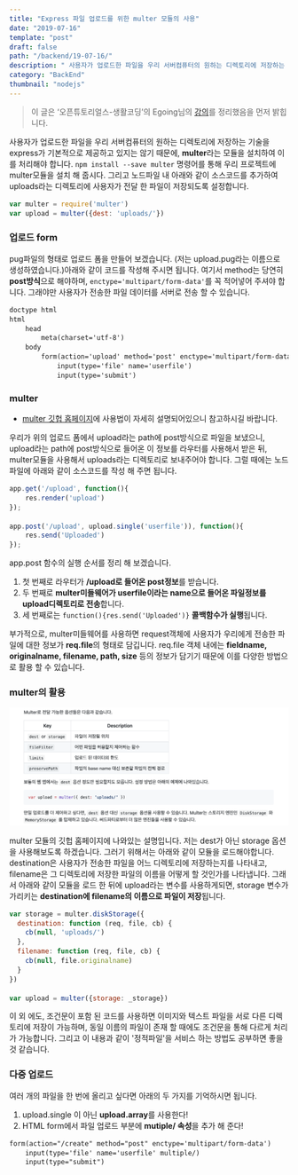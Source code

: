 ```yaml
---
title: "Express 파일 업로드를 위한 multer 모듈의 사용"
date: "2019-07-16"
template: "post"
draft: false
path: "/backend/19-07-16/"
description: " 사용자가 업로드한 파일을 우리 서버컴퓨터의 원하는 디렉토리에 저장하는 기술을 express가 기본적으로 제공하고 있지는 않기 때문에 multer라는 모듈을 설치하여 이를 처리해야 합니다. npm install --save multer 명령어를 통해 우리 프로젝트에 multer모듈을 설치 해 줍시다."
category: "BackEnd"
thumbnail: "nodejs"
---
```


> 이 글은 ‘오픈튜토리얼스-생활코딩’의 Egoing님의 [강의](https://opentutorials.org/course/2136/11959)를 정리했음을 먼저 밝힙니다. 

 사용자가 업로드한 파일을 우리 서버컴퓨터의 원하는 디렉토리에 저장하는 기술을 express가 기본적으로 제공하고 있지는 않기 때문에, **multer**라는 모듈을 설치하여 이를 처리해야 합니다. `npm install --save multer` 명령어를 통해 우리 프로젝트에 multer모듈을 설치 해 줍시다. 그리고 노드파일 내 아래와 같이 소스코드를 추가하여 uploads라는 디렉토리에 사용자가 전달 한 파일이 저장되도록 설정합니다.

```javascript
var multer = require('multer')
var upload = multer({dest: 'uploads/'})
```

### 업로드 form

 pug파일의 형태로 업로드 폼을 만들어 보겠습니다. (저는 upload.pug라는 이름으로 생성하였습니다.)아래와 같이 코드를 작성해 주시면 됩니다. 여기서 method는 당연히 **post방식**으로 해야하며, `enctype='multipart/form-data'`를 꼭 적어넣어 주셔야 합니다. 그래야만 사용자가 전송한 파일 데이터를 서버로 전송 할 수 있습니다. 

```html
doctype html
html
    head
        meta(charset='utf-8')
    body
        form(action='upload' method='post' enctype='multipart/form-data')
            input(type='file' name='userfile')
            input(type='submit')
```

### multer

-  [multer 깃헙 홈페이지](https://github.com/expressjs/multer/blob/master/doc/README-ko.md)에 사용법이 자세히 설명되어있으니 참고하시길 바랍니다.

 우리가 위의 업로드 폼에서 upload라는 path에 post방식으로 파일을 보냈으니, upload라는 path에 post방식으로 들어온 이 정보를 라우터를 사용해서 받은 뒤, multer모듈을 사용해서 uploads라는 디렉토리로 보내주어야 합니다. 그럴 때에는 노드파일에 아래와 같이 소스코드를 작성 해 주면 됩니다.

```javascript
app.get('/upload', function(){
	res.render('upload')
});

app.post('/upload', upload.single('userfile')), function(){
	res.send('Uploaded')
});
```

app.post 함수의 실행 순서를 정리 해 보겠습니다.

1. 첫 번째로 라우터가 **/upload로 들어온 post정보**를 받습니다. 
2.  두 번째로 **multer미들웨어가 userfile이라는 name으로 들어온 파일정보를 upload디렉토리로 전송**합니다. 
3. 세 번째로는 `function(){res.send('Uploaded')}` **콜백함수가 실행**됩니다. 

 부가적으로, multer미들웨어를 사용하면 request객체에 사용자가 우리에게 전송한 파일에 대한 정보가 **req.file**의 형태로 담깁니다. req.file 객체 내에는 **fieldname, originalname, filename, path, size** 등의 정보가 담기기 때문에 이를 다양한 방법으로 활용 할 수 있습니다.

### multer의 활용

![img](../img/19-07-16-1.png)

 multer 모듈의 깃헙 홈페이지에 나와있는 설명입니다. 저는 dest가 아닌 storage 옵션을 사용해보도록 하겠습니다. 그러기 위해서는 아래와 같이 모듈을 로드해야합니다. destination은 사용자가 전송한 파일을 어느 디렉토리에 저장하는지를 나타내고, filename은 그 디렉토리에 저장한 파일의 이름을 어떻게 할 것인가를 나타냅니다. 그래서 아래와 같이 모듈을 로드 한 뒤에 upload라는 변수를 사용하게되면, storage 변수가 가리키는 **destination에 filename의 이름으로 파일이 저장**됩니다. 

```javascript
var storage = multer.diskStorage({
  destination: function (req, file, cb) {
    cb(null, 'uploads/')
  },
  filename: function (req, file, cb) {
    cb(null, file.originalname)
  }
})

var upload = multer({storage: _storage})
```

 이 외 에도, 조건문이 포함 된 코드를 사용하면 이미지와 텍스트 파일을 서로 다른 디렉토리에 저장이 가능하며, 동일 이름의 파일이 존재 할 때에도 조건문을 통해 다르게 처리가 가능합니다. 그리고 이 내용과 같이 '정적파일'을 서비스 하는 방법도 공부하면 좋을 것 같습니다.

### 다중 업로드

 여러 개의 파일을 한 번에 올리고 싶다면 아래의 두 가지를 기억하시면 됩니다.

1. upload.single 이 아닌 **upload.array**를 사용한다!
2. HTML form에서 파일 업로드 부분에 **mutiple/ 속성**을 추가 해 준다!

```html
form(action="/create" method="post" enctype='multipart/form-data')
    input(type='file' name='userfile' multiple/)
    input(type="submit")
```